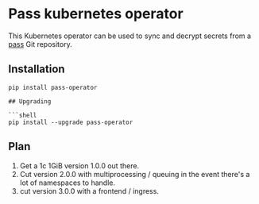 # Pass kubernetes operator

This Kubernetes operator can be used to sync and decrypt secrets from a [pass](https://www.passwordstore.org/) Git repository.

## Installation

```shell
pip install pass-operator

## Upgrading

```shell
pip install --upgrade pass-operator
```

## Plan

1. Get a 1c 1GiB version 1.0.0 out there.
2. Cut version 2.0.0 with multiprocessing / queuing in the event there's a lot of namespaces to handle.
3. cut version 3.0.0 with a frontend / ingress.